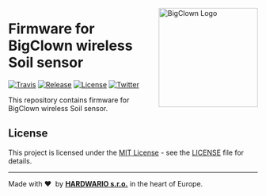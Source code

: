 <a href="https://www.bigclown.com/"><img src="https://bigclown.sirv.com/logo.png" width="200" alt="BigClown Logo" align="right"></a>

# Firmware for BigClown wireless Soil sensor

[![Travis](https://img.shields.io/travis/bigclownlabs/bcf-wireless-soil-sensor/master.svg)](https://travis-ci.org/bigclownlabs/bcf-wireless-soil-sensor)
[![Release](https://img.shields.io/github/release/bigclownlabs/bcf-wireless-soil-sensor.svg)](https://github.com/bigclownlabs/bcf-wireless-soil-sensor/releases)
[![License](https://img.shields.io/github/license/bigclownlabs/bcf-wireless-soil-sensor.svg)](https://github.com/bigclownlabs/bcf-wireless-soil-sensor/blob/master/LICENSE)
[![Twitter](https://img.shields.io/twitter/follow/BigClownLabs.svg?style=social&label=Follow)](https://twitter.com/BigClownLabs)

This repository contains firmware for BigClown wireless Soil sensor.



## License

This project is licensed under the [MIT License](https://opensource.org/licenses/MIT/) - see the [LICENSE](LICENSE) file for details.

---

Made with &#x2764;&nbsp; by [**HARDWARIO s.r.o.**](https://www.hardwario.com/) in the heart of Europe.
